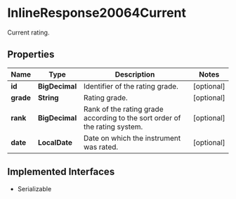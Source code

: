 

# InlineResponse20064Current

Current rating.

## Properties

Name | Type | Description | Notes
------------ | ------------- | ------------- | -------------
**id** | **BigDecimal** | Identifier of the rating grade. |  [optional]
**grade** | **String** | Rating grade. |  [optional]
**rank** | **BigDecimal** | Rank of the rating grade according to the sort order of the rating system. |  [optional]
**date** | **LocalDate** | Date on which the instrument was rated. |  [optional]


## Implemented Interfaces

* Serializable


